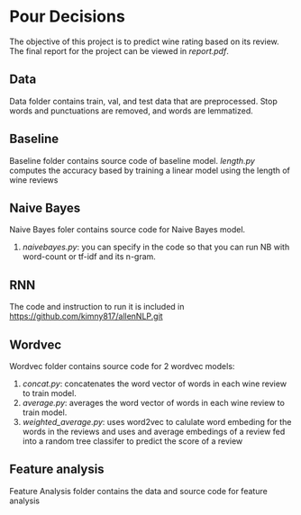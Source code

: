 # Pour Decisions
The objective of this project is to predict wine rating based on its review. The final report for the project can be viewed in _report.pdf_.

## Data
Data folder contains train, val, and test data that are preprocessed. 
Stop words and punctuations are removed, and words are lemmatized.

## Baseline
Baseline folder contains source code of baseline model. 
_length.py_ computes the accuracy based by training a linear model using the length of wine reviews

## Naive Bayes
Naive Bayes foler contains source code for Naive Bayes model.
1) _naivebayes.py_: you can specify in the code so that you can run NB with word-count or tf-idf and its n-gram.

## RNN
The code and instruction to run it is included in https://github.com/kimny817/allenNLP.git

## Wordvec
Wordvec folder contains source code for 2 wordvec models:
1) _concat.py_: concatenates the word vector of words in each wine review to train model.
2) _average.py_: averages the word vector of words in each wine review to train model.
3) _weighted_average.py_: uses word2vec to calulate word embeding for the words in the reviews and uses 
and average embedings of a review fed into a random tree classifer to predict the score of a review

## Feature analysis
Feature Analysis folder contains the data and source code for feature analysis
